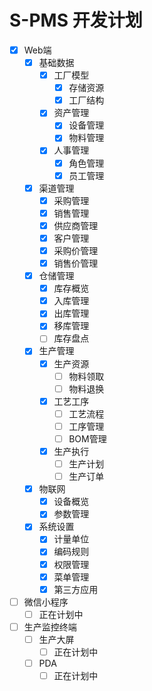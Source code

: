 # S-PMS 开发计划

- [x] Web端
    - [x] 基础数据
        - [x] 工厂模型
            - [x] 存储资源
            - [x] 工厂结构
        - [x] 资产管理
            - [x] 设备管理
            - [x] 物料管理
        - [x] 人事管理
            - [x] 角色管理
            - [x] 员工管理
    - [x] 渠道管理
        - [x] 采购管理
        - [x] 销售管理
        - [x] 供应商管理
        - [x] 客户管理
        - [x] 采购价管理
        - [x] 销售价管理
    - [x] 仓储管理
        - [x] 库存概览
        - [x] 入库管理
        - [x] 出库管理
        - [x] 移库管理
        - [ ] 库存盘点
    - [x] 生产管理
        - [x] 生产资源
            - [ ] 物料领取
            - [ ] 物料退换
        - [x] 工艺工序
            - [ ] 工艺流程
            - [ ] 工序管理
            - [ ] BOM管理
        - [x] 生产执行
            - [ ] 生产计划
            - [ ] 生产订单
    - [x] 物联网
        - [x] 设备概览
        - [x] 参数管理
    - [x] 系统设置
        - [x] 计量单位
        - [x] 编码规则
        - [x] 权限管理
        - [x] 菜单管理
        - [x] 第三方应用
- [ ] 微信小程序
    - [ ] 正在计划中
- [ ] 生产监控终端
    - [ ] 生产大屏
        - [ ] 正在计划中
    - [ ] PDA
        - [ ] 正在计划中
